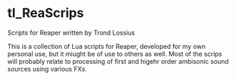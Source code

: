 # tl_ReaScrips
Scripts for Reaper written by Trond Lossius

This is a collection of Lua scripts for Reaper, developed for my own personal use, but it miught be of use to others as well.
Most of the scrips will probably relate to processing of first and higehr order ambisonic sound sources using various FXs.
